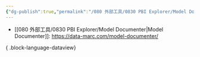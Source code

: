 ```yaml
---
{"dg-publish":true,"permalink":"/080 外部工具/0830 PBI Explorer/Model Documenter/","tags":["外部工具","dmv"]}
---
```


- [[080 外部工具/0830 PBI Explorer/Model Documenter\|Model Documenter]]: https://data-marc.com/model-documenter/

{ .block-language-dataview}

